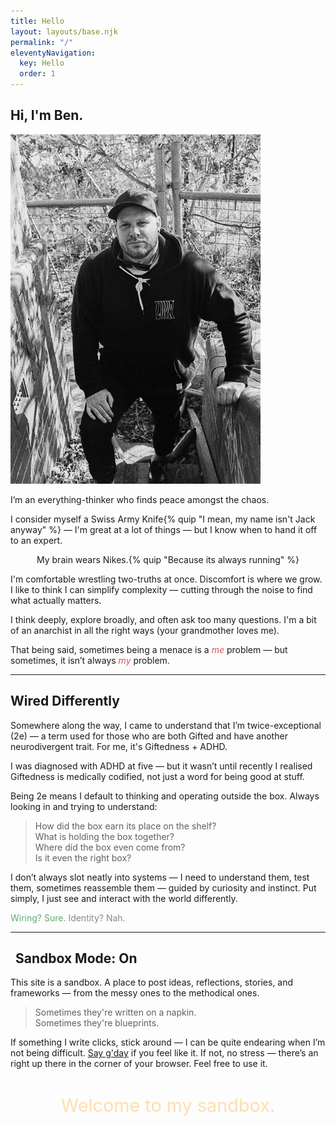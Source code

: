 ```yaml
---
title: Hello
layout: layouts/base.njk
permalink: "/"
eleventyNavigation:
  key: Hello
  order: 1
---
```


<section class="main-block">
  <div class="heading">
    <h1><span class="typewriter"><i data-lucide="hand"></i> Hi, I'm Ben.</span></h1>
  </div>
  <article class="bio-block">
    <img src="./imgs/BD-sm.JPG" alt="Ben" class="float-image">
    <p><i data-lucide="brain"></i> I’m an everything-thinker who finds peace amongst the chaos.</p>
    <p><i data-lucide="wrench" class="icon-adjust"></i> I consider myself a Swiss Army Knife{% quip "I mean, my name isn't Jack anyway" %} — I'm great at a lot of things — but I know when to hand it off to an expert.</p>
    <p style="text-align:center">My brain wears Nikes.{% quip "Because its always running" %}</p>
    <p><i data-lucide="help-circle"></i> I'm comfortable wrestling two-truths at once. Discomfort is where we grow. I like to think I can simplify complexity — cutting through the noise to find what actually matters.</p>
    <p><i data-lucide="zap"></i> I think deeply, explore broadly, and often ask too many questions. I'm a bit of an anarchist in all the right ways (your grandmother loves me).</p>
    <p><i data-lucide="flame"></i> That being said, sometimes being a menace is a <em style="color:indianred">me</em> problem — but sometimes, it isn’t always <em style="color:indianred">my</em> problem.</p>
    <hr>
    <h2><i data-lucide="circuit-board"></i> Wired Differently</h2>
    <p>Somewhere along the way, I came to understand that I’m twice-exceptional (2e) — a term used for those who are both Gifted and have another neurodivergent trait. For me, it's Giftedness + ADHD.</p>
    <p>I was diagnosed with ADHD at five — but it wasn’t until recently I realised Giftedness is medically codified, not just a word for being good at stuff.</p>
    <p>Being 2e means I default to thinking and operating outside the box. Always looking in and trying to understand:</p>
      <blockquote>
        How did the box earn its place on the shelf?<br>
        What is holding the box together?<br>
        Where did the box even come from?<br>
        Is it even the right box?<br>
      </blockquote>
    <p>I don’t always slot neatly into systems — I need to understand them, test them, sometimes reassemble them — guided by curiosity and instinct. Put simply, I just see and interact with the world differently.</p>
    <p class="identity-callout">
      <span style="color: #5fae6e;">Wiring? Sure.</span> 
      <span style="color: #888;"> Identity? Nah.</span>
    <hr>
    <h2 style="margin-left: .50rem"><i data-lucide="toggle-right"></i> Sandbox Mode: On</h2>
    <p><i data-lucide="globe"></i> This site is a sandbox. A place to post ideas, reflections, stories, and frameworks — from the messy ones to the methodical ones.</p>
    <blockquote>
      Sometimes they're written on a napkin.<br>  
      Sometimes they're blueprints.
    </blockquote>
    <p><i data-lucide="mail"></i> If something I write clicks, stick around — I can be quite endearing when I’m not being difficult. <a href="/contact">Say g'day</a> if you feel like it. If not, no stress — there’s an <i data-lucide="x" style="color:red"></i>right up there in the corner of your browser. Feel free to use it.</p>
    <p style="font-size:1.8rem; text-align:center; padding:0.75rem; color:navajowhite;">Welcome to my sandbox.</p>
  </article>
</section>
